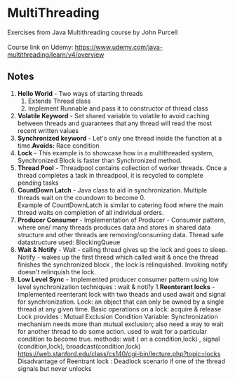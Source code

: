# MultiThreading
Exercises from Java Multithreading course by John Purcell
<br/><br/>
Course link on Udemy: https://www.udemy.com/java-multithreading/learn/v4/overview 

## Notes

1. **Hello World** - Two ways of starting threads 
   1. Extends Thread class
   1. Implement Runnable and pass it to constructor of thread class
1. **Volatile Keyword** - Set shared variable to volatile to avoid caching between threads
	 and guarantees that any thread will read the most recent written values
1. **Synchronized keyword** - Let's only one thread inside the function at a time.**Avoids:** Race condition
1. **Lock** - This example is to showcase how in a multithreaded system, Synchronized Block is faster than Synchronized method. 
1. **Thread Pool** - Threadpool contains collection of worker threads. Once a thread completes a task in threadpool, it is recycled to complete pending tasks
1. **CountDown Latch** - Java class to aid in synchronization. Multiple threads wait on the coundown to become 0. <br/>Example of CountDownLatch is similar to catering food where the main thread waits on completion of all individual orders.<br/>
1. **Producer Consumer** - Implementation of Producer - Consumer pattern, where one/ many threads produces data and stores in shared data structure and other threads are removing/consuming data. Thread safe datastructure used: BlockingQueue
1. **Wait & Notify** - Wait - calling thread gives up the lock and goes to sleep. Notify - wakes up the first thread which called wait & once the thread finishes the synchronized block , the lock is relinquished. Invoking notify doesn't relinquish the lock.
1. **Low Level Sync** - Implemented producer consumer pattern using low level synchronization techniques : wait & notify
1.**Reenterant locks** - Implemented reenterant lock with two theads and used await and signal for synchronization.
  Lock: an object that can only be owned by a single thread at any given time. Basic operations on a lock: acquire & release
  Lock provides : Mutual Exclusion
  Condition Variable: Synchronization mechanism needs more than mutual exclusion;
   also need a way to wait for another thread to do some action.
   used to wait for a particular condition to become true.
   methods: wait ( on a condition,lock) , signal (condition,lock), broadcast(condition,lock)
   https://web.stanford.edu/class/cs140/cgi-bin/lecture.php?topic=locks
   Disadvantage of Reentrant lock : Deadlock scenario if one of the thread signals but never unlocks 
   
